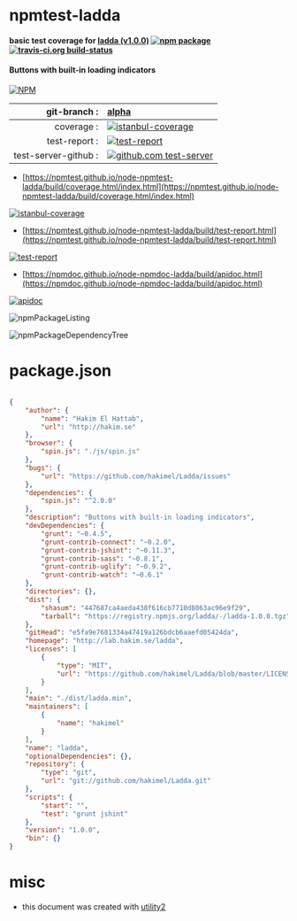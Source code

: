 # npmtest-ladda

#### basic test coverage for  [ladda (v1.0.0)](http://lab.hakim.se/ladda)  [![npm package](https://img.shields.io/npm/v/npmtest-ladda.svg?style=flat-square)](https://www.npmjs.org/package/npmtest-ladda) [![travis-ci.org build-status](https://api.travis-ci.org/npmtest/node-npmtest-ladda.svg)](https://travis-ci.org/npmtest/node-npmtest-ladda)

#### Buttons with built-in loading indicators

[![NPM](https://nodei.co/npm/ladda.png?downloads=true&downloadRank=true&stars=true)](https://www.npmjs.com/package/ladda)

| git-branch : | [alpha](https://github.com/npmtest/node-npmtest-ladda/tree/alpha)|
|--:|:--|
| coverage : | [![istanbul-coverage](https://npmtest.github.io/node-npmtest-ladda/build/coverage.badge.svg)](https://npmtest.github.io/node-npmtest-ladda/build/coverage.html/index.html)|
| test-report : | [![test-report](https://npmtest.github.io/node-npmtest-ladda/build/test-report.badge.svg)](https://npmtest.github.io/node-npmtest-ladda/build/test-report.html)|
| test-server-github : | [![github.com test-server](https://npmtest.github.io/node-npmtest-ladda/GitHub-Mark-32px.png)](https://npmtest.github.io/node-npmtest-ladda/build/app/index.html) | | build-artifacts : | [![build-artifacts](https://npmtest.github.io/node-npmtest-ladda/glyphicons_144_folder_open.png)](https://github.com/npmtest/node-npmtest-ladda/tree/gh-pages/build)|

- [https://npmtest.github.io/node-npmtest-ladda/build/coverage.html/index.html](https://npmtest.github.io/node-npmtest-ladda/build/coverage.html/index.html)

[![istanbul-coverage](https://npmtest.github.io/node-npmtest-ladda/build/screenCapture.buildCi.browser.%252Ftmp%252Fbuild%252Fcoverage.lib.html.png)](https://npmtest.github.io/node-npmtest-ladda/build/coverage.html/index.html)

- [https://npmtest.github.io/node-npmtest-ladda/build/test-report.html](https://npmtest.github.io/node-npmtest-ladda/build/test-report.html)

[![test-report](https://npmtest.github.io/node-npmtest-ladda/build/screenCapture.buildCi.browser.%252Ftmp%252Fbuild%252Ftest-report.html.png)](https://npmtest.github.io/node-npmtest-ladda/build/test-report.html)

- [https://npmdoc.github.io/node-npmdoc-ladda/build/apidoc.html](https://npmdoc.github.io/node-npmdoc-ladda/build/apidoc.html)

[![apidoc](https://npmdoc.github.io/node-npmdoc-ladda/build/screenCapture.buildCi.browser.%252Ftmp%252Fbuild%252Fapidoc.html.png)](https://npmdoc.github.io/node-npmdoc-ladda/build/apidoc.html)

![npmPackageListing](https://npmtest.github.io/node-npmtest-ladda/build/screenCapture.npmPackageListing.svg)

![npmPackageDependencyTree](https://npmtest.github.io/node-npmtest-ladda/build/screenCapture.npmPackageDependencyTree.svg)



# package.json

```json

{
    "author": {
        "name": "Hakim El Hattab",
        "url": "http://hakim.se"
    },
    "browser": {
        "spin.js": "./js/spin.js"
    },
    "bugs": {
        "url": "https://github.com/hakimel/Ladda/issues"
    },
    "dependencies": {
        "spin.js": "^2.0.0"
    },
    "description": "Buttons with built-in loading indicators",
    "devDependencies": {
        "grunt": "~0.4.5",
        "grunt-contrib-connect": "~0.2.0",
        "grunt-contrib-jshint": "~0.11.3",
        "grunt-contrib-sass": "~0.8.1",
        "grunt-contrib-uglify": "~0.9.2",
        "grunt-contrib-watch": "~0.6.1"
    },
    "directories": {},
    "dist": {
        "shasum": "447687ca4aeda438f616cb7710d8063ac96e9f29",
        "tarball": "https://registry.npmjs.org/ladda/-/ladda-1.0.0.tgz"
    },
    "gitHead": "e5fa9e7681334a47419a126bdcb6aaefd05424da",
    "homepage": "http://lab.hakim.se/ladda",
    "licenses": [
        {
            "type": "MIT",
            "url": "https://github.com/hakimel/Ladda/blob/master/LICENSE"
        }
    ],
    "main": "./dist/ladda.min",
    "maintainers": [
        {
            "name": "hakimel"
        }
    ],
    "name": "ladda",
    "optionalDependencies": {},
    "repository": {
        "type": "git",
        "url": "git://github.com/hakimel/Ladda.git"
    },
    "scripts": {
        "start": "",
        "test": "grunt jshint"
    },
    "version": "1.0.0",
    "bin": {}
}
```



# misc
- this document was created with [utility2](https://github.com/kaizhu256/node-utility2)
